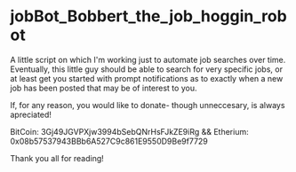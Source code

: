# jobBot_Bobbert_the_job_hoggin_robot
A little script on which I'm working just to automate job searches over time.  Eventually, this little guy should be able to search for very specific jobs, or at least get you started with prompt notifications as to exactly when a new job has been posted that may be of interest to you.

If, for any reason, you would like to donate- though unneccesary, is always apreciated!

BitCoin: 3Gj49JGVPXjw3994bSebQNrHsFJkZE9iRg && Etherium: 0x08b57537943BBb6A527C9c861E9550D9Be9f7729

Thank you all for reading!
